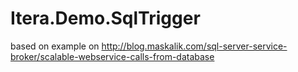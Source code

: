 Itera.Demo.SqlTrigger
=====================
based on example on http://blog.maskalik.com/sql-server-service-broker/scalable-webservice-calls-from-database
